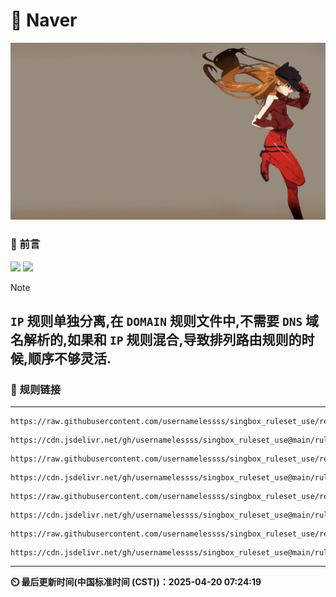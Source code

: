 
# 🧸 Naver
![](https://raw.githubusercontent.com/usernamelessss/picture-bed/main/images/202504042256831.jpg)
### 📣 前言
![](https://shields.io/badge/-移除重复规则-ff69b4) ![](https://shields.io/badge/-IP&nbsp;规则单独存放不与&nbsp;DOMAIN&nbsp;等混合-green)
> [!NOTE]
**`IP` 规则单独分离,在 `DOMAIN` 规则文件中,不需要 `DNS` 域名解析的,如果和 `IP` 规则混合,导致排列路由规则的时候,顺序不够灵活.**
---

###  🔗 规则链接
---

```url
https://raw.githubusercontent.com/usernamelessss/singbox_ruleset_use/refs/heads/main/rule/Naver/Naver_IP.json
```

```url
https://cdn.jsdelivr.net/gh/usernamelessss/singbox_ruleset_use@main/rule/Naver/Naver_IP.json
```

```url
https://raw.githubusercontent.com/usernamelessss/singbox_ruleset_use/refs/heads/main/rule/Naver/Naver_IP.srs
```

```url
https://cdn.jsdelivr.net/gh/usernamelessss/singbox_ruleset_use@main/rule/Naver/Naver_IP.srs
```

```url
https://raw.githubusercontent.com/usernamelessss/singbox_ruleset_use/refs/heads/main/rule/Naver/Naver_No_IP.json
```

```url
https://cdn.jsdelivr.net/gh/usernamelessss/singbox_ruleset_use@main/rule/Naver/Naver_No_IP.json
```

```url
https://raw.githubusercontent.com/usernamelessss/singbox_ruleset_use/refs/heads/main/rule/Naver/Naver_No_IP.srs
```

```url
https://cdn.jsdelivr.net/gh/usernamelessss/singbox_ruleset_use@main/rule/Naver/Naver_No_IP.srs
```

---
**⏲️ 最后更新时间(中国标准时间 (CST))：2025-04-20 07:24:19**